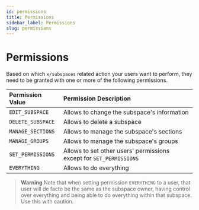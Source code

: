```yaml
---
id: permissions
title: Permissions
sidebar_label: Permissions
slug: permissions
---
```


# Permissions

Based on which `x/subspaces` related action your users want to perform, they need to be granted with one or more
of the following permissions.

| **Permission Value** | **Permission Description**                                         | 
|:---------------------|:-------------------------------------------------------------------|
| `EDIT_SUBSPACE`      | Allows to change the subspace's information                       |
| `DELETE_SUBSPACE`    | Allows to delete a subspace                                        |
| `MANAGE_SECTIONS`    | Allows to manage the subspace's sections                           |
| `MANAGE_GROUPS`      | Allows to manage the subspace's groups                             |
| `SET_PERMISSIONS`    | Allows to set other users' permissions except for `SET_PERMISSIONS`|
| `EVERYTHING`         | Allows to do everything                                            |

> **Warning**
> Note that when setting permission `EVERYTHING` to a user, that user will de facto be the same as the subspace owner, having control over everything and being able to do everything within that subspace. Use this with caution.